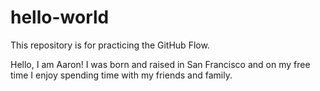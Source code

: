 # hello-world
This repository is for practicing the GitHub Flow.

Hello, I am Aaron! I was born and raised in San Francisco and on my free time I enjoy spending time with my friends and family.
